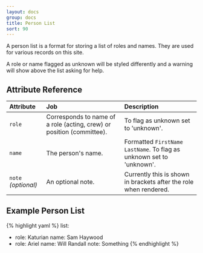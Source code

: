 ```yaml
---
layout: docs
group: docs
title: Person List
sort: 90
---
```


A person list is a format for storing a list of roles and names. They are used for various records on this site.

A role or name flagged as unknown will be styled differently and a warning will show above the list asking for help.

## <i class="fa fa-tags"></i> Attribute Reference

| Attribute | Job | Description |
|:-|:-|:-|
| `role` | Corresponds to name of a role (acting, crew) or position (committee). | To flag as unknown set to 'unknown'. |
| `name` | The person's name. | Formatted `FirstName LastName`. To flag as unknown set to 'unknown'. |
| `note` *(optional)* | An optional note. | Currently this is shown in brackets after the role when rendered. |

## <i class="octicon octicon-code"></i> Example Person List

{% highlight yaml %}
list:
  - role: Katurian
    name: Sam Haywood
  - role: Ariel
    name: Will Randall
    note: Something
{% endhighlight %}

